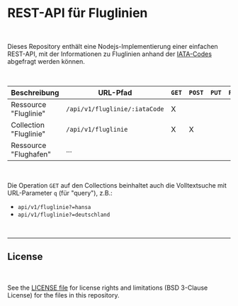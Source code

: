 # REST-API für Fluglinien #

<br>

Dieses Repository enthält eine Nodejs-Implementierung einer einfachen REST-API, mit der Informationen zu
Fluglinien anhand der [IATA-Codes](https://de.wikipedia.org/wiki/Liste_der_IATA-Airline-Codes) abgefragt
werden können.

<br>

| Beschreibung             | **URL-Pfad**                  | `GET` | `POST` | `PUT` | `PATCH` | `DELETE` |
| -----------------------  | ----------------------------- | ----- | ------ | ----- | ------- | -------- |
| Ressource  "Fluglinie"   | `/api/v1/fluglinie/:iataCode` | X     |        |       |         |          |
| Collection "Fluglinie"   | `/api/v1/fluglinie`           | X     | X      |       |         |          |
| Ressource  "Flughafen"   | ...                           |       |        |       |         |          |

<br>

Die Operation `GET` auf den Collections beinhaltet auch die Volltextsuche mit URL-Parameter `q` (für "query"), z.B.:
* `api/v1/fluglinie?=hansa`
* `api/v1/fluglinie?=deutschland`

<br>

----

## License ##

<br>

See the [LICENSE file](LICENSE.md) for license rights and limitations (BSD 3-Clause License)
for the files in this repository.

<br>
